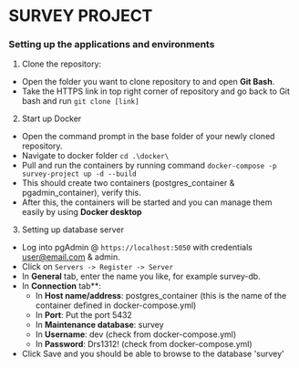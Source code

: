# SURVEY PROJECT

### Setting up the applications and environments

1. Clone the repository:
  * Open the folder you want to clone repository to and open **Git Bash**.
  * Take the HTTPS link in top right corner of repository and go back to Git bash and run ``` git clone [link] ```
    
2. Start up Docker
  * Open the command prompt in the base folder of your newly cloned repository.
  * Navigate to docker folder ``` cd .\docker\ ```
  * Pull and run the containers by running command ``` docker-compose -p survey-project up -d --build ```
  * This should create two containers (postgres_container & pgadmin_container), verify this.
  * After this, the containers will be started and you can manage them easily by using **Docker desktop**
    
3. Setting up database server
  * Log into pgAdmin @ ``` https://localhost:5050 ``` with credentials user@email.com & admin.
  * Click on ``` Servers -> Register -> Server ```
  * In **General** tab, enter the name you like, for example survey-db.
  * In **Connection** tab**:
    * In **Host name/address**: postgres_container (this is the name of the container defined in docker-compose.yml)
    * In **Port**: Put the port 5432
    * In **Maintenance database**: survey
    * In **Username**: dev (check from docker-compose.yml)
    * In **Password**: Drs1312! (check from docker-compose.yml)
  * Click Save and you should be able to browse to the database 'survey'
